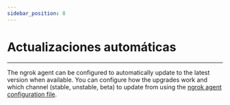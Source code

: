 ```yaml
---
sidebar_position: 8
---
```


# Actualizaciones automáticas
--------------------

The ngrok agent can be configured to automatically update to the latest version when available. You can configure how the upgrades work and which channel (stable, unstable, beta) to update from using the [ngrok agent configuration file](/ngrok-agent/config#config-update).
